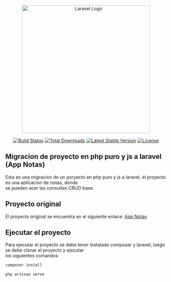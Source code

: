 <p align="center"><a href="https://laravel.com" target="_blank"><img src="https://raw.githubusercontent.com/laravel/art/master/logo-lockup/5%20SVG/2%20CMYK/1%20Full%20Color/laravel-logolockup-cmyk-red.svg" width="400" alt="Laravel Logo"></a></p>

<p align="center">
<a href="https://github.com/laravel/framework/actions"><img src="https://github.com/laravel/framework/workflows/tests/badge.svg" alt="Build Status"></a>
<a href="https://packagist.org/packages/laravel/framework"><img src="https://img.shields.io/packagist/dt/laravel/framework" alt="Total Downloads"></a>
<a href="https://packagist.org/packages/laravel/framework"><img src="https://img.shields.io/packagist/v/laravel/framework" alt="Latest Stable Version"></a>
<a href="https://packagist.org/packages/laravel/framework"><img src="https://img.shields.io/packagist/l/laravel/framework" alt="License"></a>
</p>

## Migracion de proyecto en php puro y js a laravel (App Notas)

Esta es una migracion de un poryecto en php puro y js a laravel, el proyecto es una aplicacion de notas, donde  
se pueden acer las consultas CRUD base.

## Proyecto original

El proyecto original se encuentra en el siguiente enlace: [App Notas](https://github.com/Oliver-G-R/AppNotas-php-js)

## Ejecutar el proyecto

Para ejecutar el proyecto se debe tener instalado composer y laravel, luego se debe clonar el proyecto y ejecutar  
los siguientes comandos:

```bash
composer install
```

```bash
php artisan serve
```
